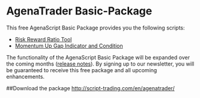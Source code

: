 # AgenaTrader Basic-Package

This free AgenaScript Basic Package provides you the following scripts:

* [Risk Reward Ratio Tool](http://script-trading.com/en/agenatrader/agenascript-basic-package-free-download/risk-reward-ratio-tool/)
* [Momentum Up Gap Indicator and Condition](http://script-trading.com/en/agenatrader/agenascript-basic-package-free-download/momentum-up-gap-indicator-condition/)

The functionality of the AgenaScript Basic Package will be expanded over the coming months ([release notes](http://script-trading.com/en/agenatrader/release-notes-basic-package/)).
By signing up to our newsletter, you will be guaranteed to receive this free package and all upcoming enhancements.

##Download the package
http://script-trading.com/en/agenatrader/
